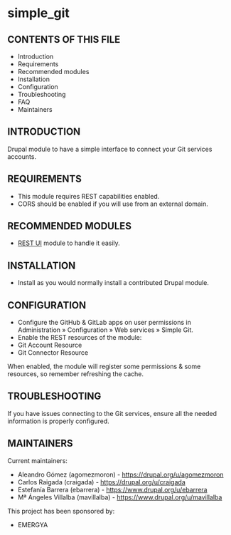 # simple_git

CONTENTS OF THIS FILE
---------------------
   
 * Introduction
 * Requirements
 * Recommended modules
 * Installation
 * Configuration
 * Troubleshooting
 * FAQ
 * Maintainers

INTRODUCTION
------------
Drupal module to have a simple interface to connect your Git services accounts.

REQUIREMENTS
------------

* This module requires REST capabilities enabled. 
* CORS should be enabled if you will use from an external domain.

RECOMMENDED MODULES
-------------------

* [REST UI](https://www.drupal.org/project/restui) module to handle it easily.

INSTALLATION
------------
 
 * Install as you would normally install a contributed Drupal module.

CONFIGURATION
-------------
 
 * Configure the GitHub & GitLab apps on  user permissions in Administration » Configuration » Web services » Simple Git.
 * Enable the REST resources of the module:
  * Git Account Resource
  * Git Connector Resource
  
When enabled, the module will register some permissions & some resources, so remember refreshing the cache.

TROUBLESHOOTING
---------------

If you have issues connecting to the Git services, ensure all the needed information is properly configured.

MAINTAINERS
-----------

Current maintainers:
 * Aleandro Gómez (agomezmoron) - https://drupal.org/u/agomezmoron
 * Carlos Raigada (craigada) - https://drupal.org/u/craigada
 * Estefanía Barrera (ebarrera) - https://www.drupal.org/u/ebarrera
 * Mª Ángeles Villalba (mavillalba) - https://www.drupal.org/u/mavillalba

This project has been sponsored by:
 * EMERGYA